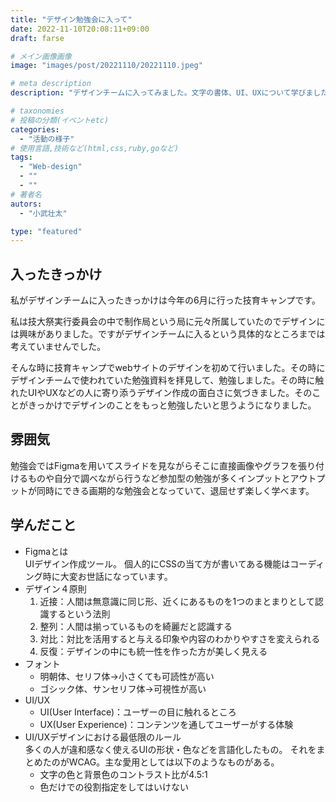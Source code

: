 ```yaml
---
title: "デザイン勉強会に入って"
date: 2022-11-10T20:08:11+09:00
draft: farse

# メイン画像画像
image: "images/post/20221110/20221110.jpeg"

# meta description
description: "デザインチームに入ってみました。文字の書体、UI、UXについて学びました。"

# taxonomies
# 投稿の分類(イベントetc)
categories:
  - "活動の様子"
# 使用言語,技術など(html,css,ruby,goなど)
tags:
  - "Web-design"
  - ""
  - ""
# 著者名
autors:
  - "小武壮太"

type: "featured"
---
```

## 入ったきっかけ
私がデザインチームに入ったきっかけは今年の6月に行った技育キャンプです。

私は技大祭実行委員会の中で制作局という局に元々所属していたのでデザインには興味がありました。ですがデザインチームに入るという具体的なところまでは考えていませんでした。

そんな時に技育キャンプでwebサイトのデザインを初めて行いました。その時にデザインチームで使われていた勉強資料を拝見して、勉強しました。その時に触れたUIやUXなどの人に寄り添うデザイン作成の面白さに気づきました。そのことがきっかけでデザインのことをもっと勉強したいと思うようになりました。

## 雰囲気
勉強会ではFigmaを用いてスライドを見ながらそこに直接画像やグラフを張り付けるものや自分で調べながら行うなど参加型の勉強が多くインプットとアウトプットが同時にできる画期的な勉強会となっていて、退屈せず楽しく学べます。

## 学んだこと
* Figmaとは<br>
    UIデザイン作成ツール。
    個人的にCSSの当て方が書いてある機能はコーディング時に大変お世話になっています。
* デザイン４原則
    1. 近接：人間は無意識に同じ形、近くにあるものを1つのまとまりとして認識するという法則
    2. 整列：人間は揃っているものを綺麗だと認識する
    3. 対比：対比を活用すると与える印象や内容のわかりやすさを変えられる
    4. 反復：デザインの中にも統一性を作った方が美しく見える
* フォント
  * 明朝体、セリフ体→小さくても可読性が高い
  * ゴシック体、サンセリフ体→可視性が高い
* UI/UX
  * UI(User Interface)：ユーザーの目に触れるところ
  * UX(User Experience)：コンテンツを通してユーザーがする体験
* UI/UXデザインにおける最低限のルール<br>
    多くの人が違和感なく使えるUIの形状・色などを言語化したもの。
    それをまとめたのがWCAG。主な愛用としては以下のようなものがある。
    * 文字の色と背景色のコントラスト比が4.5:1
    * 色だけでの役割指定をしてはいけない
